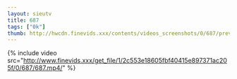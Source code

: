 ```yaml
--- 
layout: sieutv
title: 687
tags: ["0k"]
thumb: http://hwcdn.finevids.xxx/contents/videos_screenshots/0/687/preview.mp4.jpg
---
```

{% include video src="http://www.finevids.xxx/get_file/1/2c553e18605fbf40415e897371ac205f/0/687/687.mp4/" %} 
